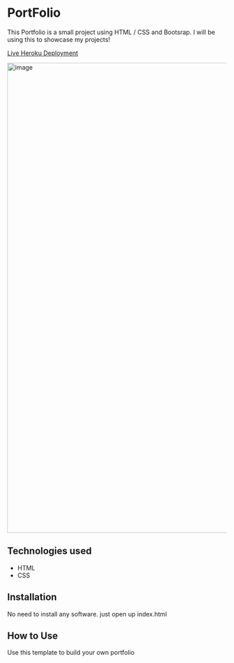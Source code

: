 # PortFolio
This Portfolio is a small project using HTML / CSS and Bootsrap. I will be using this to showcase my projects!

[Live Heroku Deployment](https://portfolio-mukeshraj.herokuapp.com/)


 <img width="1080" alt="image" src="https://user-images.githubusercontent.com/100840426/158320523-b1ad1b59-18d7-4cff-a1d3-32c2dc5d5454.png">

## Technologies used

* HTML
* CSS

## Installation

No need to install any software. just open up index.html

## How to Use

Use this template to build your own portfolio
